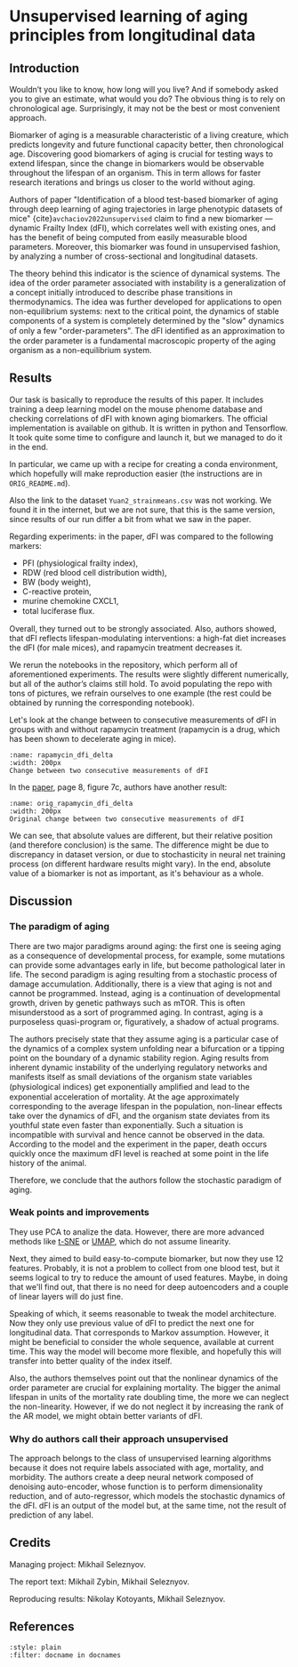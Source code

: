 # Unsupervised learning of aging principles from longitudinal data

## Introduction

Wouldn’t you like to know, how long will you live? And if somebody asked you to give an estimate, what would you do? The obvious thing is to rely on chronological age. Surprisingly, it may not be the best or most convenient approach.

Biomarker of aging is a measurable characteristic of a living creature, which predicts longevity and future functional capacity better, then chronological age. Discovering good biomarkers of aging is crucial for testing ways to extend lifespan, since the change in biomarkers would be observable throughout the lifespan of an organism. This in term allows for faster research iterations and brings us closer to the world without aging.

Authors of paper "Identification of a blood test-based biomarker of aging through deep learning of aging trajectories in large phenotypic datasets of mice" {cite}`avchaciov2022unsupervised` claim to find a new biomarker — dynamic Frailty Index (dFI), which correlates well with existing ones, and has the benefit of being computed from easily measurable blood parameters. Moreover, this biomarker was found in unsupervised fashion, by analyzing a number of cross-sectional and longitudinal datasets.

The theory behind this indicator is the science of dynamical systems. The idea of the order parameter associated with instability is a generalization of a concept initially introduced to describe phase transitions in thermodynamics. The idea was further developed for applications to open non-equilibrium systems: next to the critical point, the dynamics of stable components of a system is completely determined by the "slow" dynamics of only a few "order-parameters". The dFI identiﬁed as an approximation to the order parameter is a fundamental macroscopic property of the aging organism as a non-equilibrium system.

## Results

Our task is basically to reproduce the results of this paper. It includes training a deep learning model on the mouse phenome database and checking correlations of dFI with known aging biomarkers. The official implementation is available on github. It is written in python and Tensorflow. It took quite some time to configure and launch it, but we managed to do it in the end.

In particular, we came up with a recipe for creating a conda environment, which hopefully will make reproduction easier (the instructions are in `ORIG_README.md`).

Also the link to the dataset `Yuan2_strainmeans.csv` was not working. We found it in the internet, but we are not sure, that this is the same version, since results of our run differ a bit from what we saw in the paper.

Regarding experiments: in the paper, dFI was compared to the following markers: 
- PFI (physiological frailty index), 
- RDW (red blood cell distribution width), 
- BW (body weight), 
- C-reactive protein, 
- murine chemokine CXCL1, 
- total luciferase ﬂux. 

Overall, they turned out to be strongly associated. Also, authors showed, that dFI reflects lifespan-modulating interventions: a high-fat diet increases the dFI (for male mices), and rapamycin treatment decreases it.

We rerun the notebooks in the repository, which perform all of aforementioned experiments. The results were slightly different numerically, but all of the author’s claims still hold. To avoid populating the repo with tons of pictures, we refrain ourselves to one example (the rest could be obtained by running the corresponding notebook).

Let's look at the change between to consecutive measurements of dFI in groups with and without rapamycin treatment (rapamycin is a drug, which has been shown to decelerate aging in mice).

```{figure} figs/fig6g_rapamycin_dfi_delta.svg
:name: rapamycin_dfi_delta
:width: 200px
Change between two consecutive measurements of dFI
```

In the [paper](https://www.biorxiv.org/content/10.1101/2020.01.23.917286v1.full.pdf), page 8, figure 7c, authors have another result:

```{figure} figs/orig_fig6g_rapamycin_dfi_delta.JPG
:name: orig_rapamycin_dfi_delta
:width: 200px
Original change between two consecutive measurements of dFI
```

We can see, that absolute values are different, but their relative position (and therefore conclusion) is the same. The difference might be due to discrepancy in dataset version, or due to stochasticity in neural net training process (on different hardware results might vary). In the end, absolute value of a biomarker is not as important, as it's behaviour as a whole.

## Discussion

### The paradigm of aging

There are two major paradigms around aging: the first one is seeing aging as a consequence of developmental process, for example, some mutations can provide some advantages early in life, but become pathological later in life. The second paradigm is aging resulting from a stochastic process of damage accumulation. Additionally, there is a view that aging is not and cannot be programmed. Instead, aging is a continuation of developmental growth, driven by genetic pathways such as mTOR. This is often misunderstood as a sort of programmed aging. In contrast, aging is a purposeless quasi-program or, figuratively, a shadow of actual programs.

The authors precisely state that they assume aging is a particular case of the dynamics of a complex system unfolding near a bifurcation or a tipping point on the boundary of a dynamic stability region. Aging results from inherent dynamic instability of the underlying regulatory
networks and manifests itself as small deviations of the organism state variables (physiological indices) get exponentially ampliﬁed and lead to the exponential acceleration of mortality. At the age approximately corresponding to the average lifespan in the population, non-linear effects take over the dynamics of dFI, and the organism state deviates from its youthful state even faster than exponentially. Such a situation is incompatible with survival and hence cannot be observed in the data. According to the model and the experiment in the paper, death occurs quickly once the maximum dFI level is reached at some point in the life history of the animal.

Therefore, we conclude that the authors follow the stochastic paradigm of aging.

### Weak points and improvements

They use PCA to analize the data. 
However, there are more advanced methods like [t-SNE](https://en.wikipedia.org/wiki/T-distributed_stochastic_neighbor_embedding) or [UMAP](https://en.wikipedia.org/wiki/Nonlinear_dimensionality_reduction#Uniform_manifold_approximation_and_projection), which do not assume linearity.

Next, they aimed to build easy-to-compute biomarker, but now they use 12 features. Probably, it is not a problem to collect from one blood test, but it seems logical to try to reduce the amount of used features. Maybe, in doing that we'll find out, that there is no need for deep autoencoders and a couple of linear layers will do just fine.

Speaking of which, it seems reasonable to tweak the model architecture. Now they only use previous value of dFI to predict the next one for longitudinal data. That corresponds to Markov assumption. However, it might be beneficial to consider the whole sequence, available at current time. This way the model will become more flexible, and hopefully this will transfer into better quality of the index itself.

Also, the authors themselves point out that the nonlinear dynamics of the order parameter are crucial for explaining mortality. The bigger the animal lifespan in units of the mortality rate doubling time, the more we can neglect the non-linearity. However, if we do not neglect it by increasing the rank of the AR model, we might obtain better variants of dFI.

### Why do authors call their approach unsupervised

The approach belongs to the class of unsupervised learning algorithms because it does not require labels associated with age, mortality, and morbidity. The authors create a deep neural network composed of denoising auto-encoder, whose function is to perform dimensionality reduction, and of auto-regressor, which models the stochastic dynamics of the dFI. dFI is an output of the model but, at the same time, not the result of prediction of any label.

## Credits

Managing project: Mikhail Seleznyov.

The report text: Mikhail Zybin, Mikhail Seleznyov.

Reproducing results: Nikolay Kotoyants, Mikhail Seleznyov.

## References

```{bibliography}
:style: plain
:filter: docname in docnames
```



